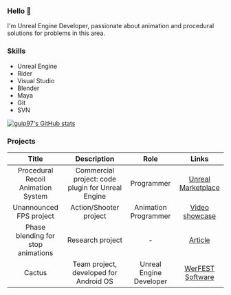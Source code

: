 ### Hello 🤙

I'm Unreal Engine Developer, passionate about animation and procedural solutions for problems in this area.

### Skills

- Unreal Engine
- Rider
- Visual Studio
- Blender
- Maya
- Git
- SVN

[![guip97's GitHub stats](https://github-readme-stats.vercel.app/api?username=guip97)](https://github.com/anuraghazra/github-readme-stats)

### Projects

|Title|Description|Role|Links|
|:---:|:---:|:---:|:---:|
|Procedural Recoil Animation System|Commercial project: code plugin for Unreal Engine|Programmer|[Unreal Marketplace](https://www.unrealengine.com/marketplace/en-US/product/76194998d28247018bee7be203f6c948)|
|Unannounced FPS project|Action/Shooter project|Animation Programmer|[Video showcase](https://www.youtube.com/watch?v=uqtEk_FP5yg&ab_channel=neverGonna)|
|Phase blending for stop animations|Research project|-|[Article](https://github.com/guip97/phase-blending)|
|Cactus|Team project, developed for Android OS|Unreal Engine Developer|[WerFEST Software](https://github.com/werfestsoftware)|
